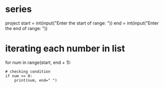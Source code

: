 # series
project
start = int(input("Enter the start of range: "))
end = int(input("Enter the end of range: "))

# iterating each number in list
for num in range(start, end + 1):

    # checking condition
    if num >= 0:
        print(num, end=" ")
